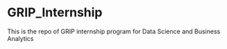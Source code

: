 # GRIP_Internship
This is the repo of GRIP internship program for Data Science and Business Analytics

